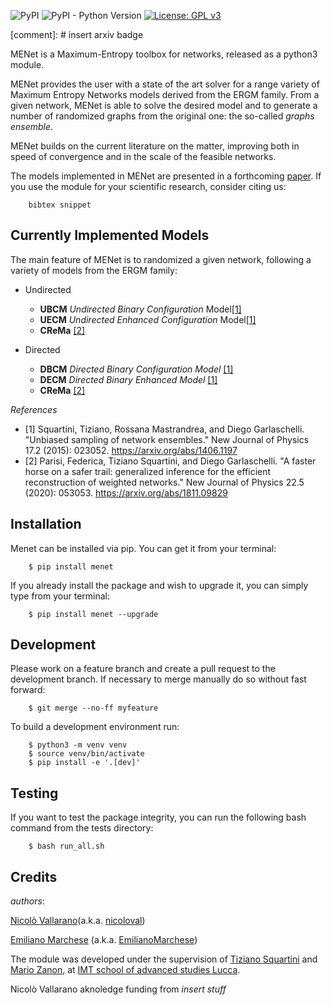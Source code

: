 ![PyPI](https://img.shields.io/pypi/v/menet)
![PyPI - Python Version](https://img.shields.io/pypi/pyversions/menet)
[![License: GPL v3](https://img.shields.io/badge/License-GPLv3-blue.svg)](https://www.gnu.org/licenses/gpl-3.0)

[comment]: # insert arxiv badge

MENet is a Maximum-Entropy toolbox for networks, released as a python3 module. 

MENet provides the user with a state of the art solver for a range variety of Maximum Entropy Networks models derived from the ERGM family.
From a given network, MENet is able to solve the desired model and to generate a number of randomized graphs from the original one: the so-called _graphs ensemble_.

MENet builds on the current literature on the matter, improving both in speed of convergence and in the scale of the feasible networks.

The models implemented in MENet are presented in a forthcoming [paper](arxiv).
If you use the module for your scientific research, consider citing us:

```
    bibtex snippet
```

## Currently Implemented Models
The main feature of MENet is to randomized a given network, following a variety of models from the ERGM family:

* Undirected 
    * **UBCM** *Undirected Binary Configuration* Model[[1]](#1)
    * **UECM** *Undirected Enhanced Configuration* Model[[1]](#1)
    * **CReMa** [[2]](#2)

* Directed
    * **DBCM** *Directed Binary Configuration Model* [[1]](#1)
    * **DECM** *Directed Binary Enhanced Model* [[1]](#1)
    * **CReMa** [[2]](#2)

_References_

* <a id="1">[1]</a>
    Squartini, Tiziano, Rossana Mastrandrea, and Diego Garlaschelli.
    "Unbiased sampling of network ensembles."
    New Journal of Physics 17.2 (2015): 023052.
    https://arxiv.org/abs/1406.1197
* <a id="2">[2]</a>
    Parisi, Federica, Tiziano Squartini, and Diego Garlaschelli.
    "A faster horse on a safer trail: generalized inference for the efficient reconstruction of weighted networks."
    New Journal of Physics 22.5 (2020): 053053.
    https://arxiv.org/abs/1811.09829


Installation
------------

Menet can be installed via pip. You can get it from your terminal:

```
    $ pip install menet
```

If you already install the package and wish to upgrade it,
you can simply type from your terminal:

```
    $ pip install menet --upgrade
```

Development
-----------
Please work on a feature branch and create a pull request to the development 
branch. If necessary to merge manually do so without fast forward:

```
    $ git merge --no-ff myfeature
```

To build a development environment run:

```
    $ python3 -m venv venv 
    $ source venv/bin/activate 
    $ pip install -e '.[dev]'
```

Testing
-------
If you want to test the package integrity, you can run the following 
bash command from the tests directory:

```
    $ bash run_all.sh
```

Credits
-------

_authors_:

[Nicolò Vallarano](http://www.imtlucca.it/en/nicolo.vallarano/)(a.k.a. [nicoloval](https://github.com/nicoloval))

[Emiliano Marchese](https://www.imtlucca.it/en/emiliano.marchese/) (a.k.a. [EmilianoMarchese](https://github.com/EmilianoMarchese))

The module was developed under the supervision of [Tiziano Squartini](http://www.imtlucca.it/en/tiziano.squartini/) and  [Mario Zanon](http://www.imtlucca.it/it/mario.zanon/), at [IMT school of advanced studies Lucca](https://www.imtlucca.it/).

Nicolò Vallarano aknoledge funding from _insert stuff_ 
